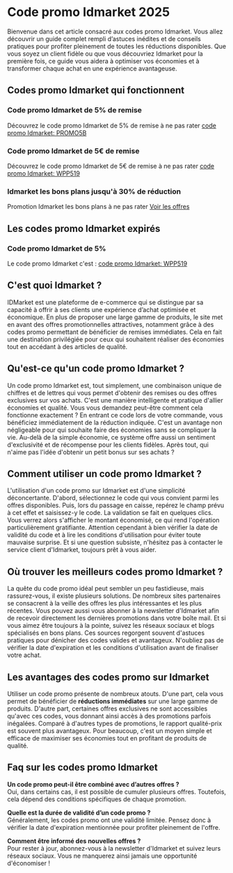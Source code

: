 # Code promo Idmarket 2025
Bienvenue dans cet article consacré aux codes promo Idmarket. Vous allez découvrir un guide complet rempli d’astuces inédites et de conseils pratiques pour profiter pleinement de toutes les réductions disponibles. Que vous soyez un client fidèle ou que vous découvriez Idmarket pour la première fois, ce guide vous aidera à optimiser vos économies et à transformer chaque achat en une expérience avantageuse.

## Codes promo Idmarket qui fonctionnent

### Code promo Idmarket de 5% de remise
Découvrez le code promo Idmarket de 5% de remise à ne pas rater [code promo Idmarket: PROMO5B](https://www.servicevie.com/codepromoidmarket "code promo idmarket")

### Code promo Idmarket de 5€ de remise
Découvrez le code promo Idmarket de 5€ de remise à ne pas rater [code promo Idmarket: WPP519](https://www.servicevie.com/codepromoidmarket "code promo idmarket")

### Idmarket les bons plans jusqu'à 30% de réduction
Promotion Idmarket les bons plans à ne pas rater [Voir les offres](https://www.servicevie.com/codepromoidmarket "code promo idmarket")

## Les codes promo Idmarket expirés

### Code promo Idmarket de 5% 
Le code promo Idmarket c'est : [code promo Idmarket: WPP519](https://www.servicevie.com/codepromoidmarket "code promo idmarket")

## C'est quoi Idmarket ?
IDMarket est une plateforme de e-commerce qui se distingue par sa capacité à offrir à ses clients une expérience d’achat optimisée et économique. En plus de proposer une large gamme de produits, le site met en avant des offres promotionnelles attractives, notamment grâce à des codes promo permettant de bénéficier de remises immédiates. Cela en fait une destination privilégiée pour ceux qui souhaitent réaliser des économies tout en accédant à des articles de qualité.

## Qu'est-ce qu'un code promo Idmarket ?
Un code promo Idmarket est, tout simplement, une combinaison unique de chiffres et de lettres qui vous permet d'obtenir des remises ou des offres exclusives sur vos achats. C'est une manière intelligente et pratique d'allier économies et qualité. Vous vous demandez peut-être comment cela fonctionne exactement ? En entrant ce code lors de votre commande, vous bénéficiez immédiatement de la réduction indiquée. C'est un avantage non négligeable pour qui souhaite faire des économies sans se compliquer la vie.
Au-delà de la simple économie, ce système offre aussi un sentiment d'exclusivité et de récompense pour les clients fidèles. Après tout, qui n'aime pas l'idée d'obtenir un petit bonus sur ses achats ?

## Comment utiliser un code promo Idmarket ?
L'utilisation d'un code promo sur Idmarket est d'une simplicité déconcertante. D'abord, sélectionnez le code qui vous convient parmi les offres disponibles. Puis, lors du passage en caisse, repérez le champ prévu à cet effet et saisissez-y le code.
La validation se fait en quelques clics. Vous verrez alors s'afficher le montant économisé, ce qui rend l'opération particulièrement gratifiante. Attention cependant à bien vérifier la date de validité du code et à lire les conditions d'utilisation pour éviter toute mauvaise surprise. Et si une question subsiste, n'hésitez pas à contacter le service client d'Idmarket, toujours prêt à vous aider.

## Où trouver les meilleurs codes promo Idmarket ?
La quête du code promo idéal peut sembler un peu fastidieuse, mais rassurez-vous, il existe plusieurs solutions. De nombreux sites partenaires se consacrent à la veille des offres les plus intéressantes et les plus récentes. Vous pouvez aussi vous abonner à la newsletter d'Idmarket afin de recevoir directement les dernières promotions dans votre boîte mail.
Et si vous aimez être toujours à la pointe, suivez les réseaux sociaux et blogs spécialisés en bons plans. Ces sources regorgent souvent d'astuces pratiques pour dénicher des codes valides et avantageux. N'oubliez pas de vérifier la date d'expiration et les conditions d'utilisation avant de finaliser votre achat.

## Les avantages des codes promo sur Idmarket
Utiliser un code promo présente de nombreux atouts. D'une part, cela vous permet de bénéficier de **réductions immédiates** sur une large gamme de produits. D'autre part, certaines offres exclusives ne sont accessibles qu'avec ces codes, vous donnant ainsi accès à des promotions parfois inégalées.
Comparé à d'autres types de promotions, le rapport qualité-prix est souvent plus avantageux. Pour beaucoup, c'est un moyen simple et efficace de maximiser ses économies tout en profitant de produits de qualité.

## Faq sur les codes promo Idmarket

**Un code promo peut-il être combiné avec d’autres offres ?**  
Oui, dans certains cas, il est possible de cumuler plusieurs offres. Toutefois, cela dépend des conditions spécifiques de chaque promotion.

**Quelle est la durée de validité d’un code promo ?**  
Généralement, les codes promo ont une validité limitée. Pensez donc à vérifier la date d'expiration mentionnée pour profiter pleinement de l'offre.

**Comment être informé des nouvelles offres ?**  
Pour rester à jour, abonnez-vous à la newsletter d'Idmarket et suivez leurs réseaux sociaux. Vous ne manquerez ainsi jamais une opportunité d'économiser !
